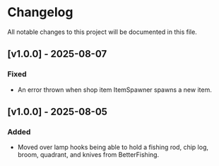 # Changelog

All notable changes to this project will be documented in this file.

## [v1.0.0] - 2025-08-07

### Fixed
- An error thrown when shop item ItemSpawner spawns a new item.

## [v1.0.0] - 2025-08-05

### Added
- Moved over lamp hooks being able to hold a fishing rod, chip log, broom, quadrant, and knives from BetterFishing.

